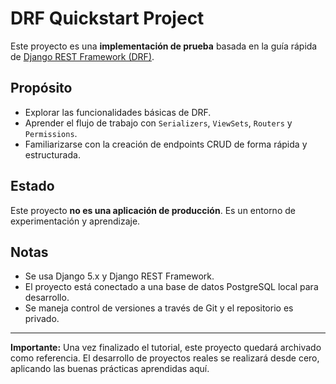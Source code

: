 # DRF Quickstart Project

Este proyecto es una **implementación de prueba** basada en la guía rápida de [Django REST Framework (DRF)](https://www.django-rest-framework.org/).

## Propósito

- Explorar las funcionalidades básicas de DRF.
- Aprender el flujo de trabajo con `Serializers`, `ViewSets`, `Routers` y `Permissions`.
- Familiarizarse con la creación de endpoints CRUD de forma rápida y estructurada.

## Estado

Este proyecto **no es una aplicación de producción**.
Es un entorno de experimentación y aprendizaje.

## Notas

- Se usa Django 5.x y Django REST Framework.
- El proyecto está conectado a una base de datos PostgreSQL local para desarrollo.
- Se maneja control de versiones a través de Git y el repositorio es privado.

---

**Importante:** Una vez finalizado el tutorial, este proyecto quedará archivado como referencia.
El desarrollo de proyectos reales se realizará desde cero, aplicando las buenas prácticas aprendidas aquí.
